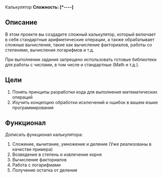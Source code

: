 Калькулятор <b>Сложность: [*----]</b>

## Описание
В этом проекте вы создадите сложный калькулятор, который включает в себя 
стандартные арифметические операции, а также обрабатывает сложные вычисления, 
такие как вычисление факториалов, работы со степенями, вычисления 
логарифмов и т.д. 

При выполнении задания запрещено использовать готовые библиотеки
для работы с числами, в том числе и стандартные (Math и т.д.).

## Цели
1. Понять принципы разработки кода для выполнения математических операций
2. Изучить концепцию обработки исключений и ошибок в вашем языке программирования

## Функционал
Дописать функционал калькулятора:
1. Сложение, вычитание, умножение и деление (Уже реализованы в качестве примера)
2. Возведение в степень и извлечение корня
3. Вычисление факториалов
4. Работа с логарифмами
5. Получение остатка от деления

